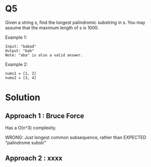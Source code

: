 # Q5

Given a string s, find the longest palindromic substring in s. You may assume that the maximum length of s is 1000.

Example 1:

```
Input: "babad"
Output: "bab"
Note: "aba" is also a valid answer.
```

Example 2:

```
nums1 = [1, 2]
nums2 = [3, 4]
```

# Solution

## Approach 1 : Bruce Force

Has a O(n^3) complexity.

WRONG: Just longest common subsequence, rather than EXPECTED "palindrome substr"

## Approach 2 : xxxx

